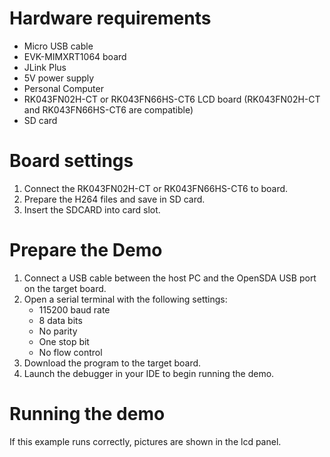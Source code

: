 Hardware requirements
=====================
- Micro USB cable
- EVK-MIMXRT1064 board
- JLink Plus
- 5V power supply
- Personal Computer
- RK043FN02H-CT or RK043FN66HS-CT6 LCD board
  (RK043FN02H-CT and RK043FN66HS-CT6 are compatible)
- SD card

Board settings
============
1. Connect the RK043FN02H-CT or RK043FN66HS-CT6 to board.
2. Prepare the H264 files and save in SD card.
3. Insert the SDCARD into card slot.

Prepare the Demo
================
1.  Connect a USB cable between the host PC and the OpenSDA USB port on the target board.
2.  Open a serial terminal with the following settings:
    - 115200 baud rate
    - 8 data bits
    - No parity
    - One stop bit
    - No flow control
3.  Download the program to the target board.
4.  Launch the debugger in your IDE to begin running the demo.

Running the demo
===============
If this example runs correctly, pictures are shown in the lcd panel.
